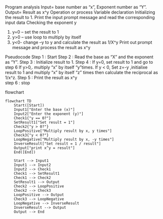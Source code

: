 Program analysis
Input= base number as “x”, Exponent number as “Y”.
Output= Result as x^y
Operation or process
	Variable declaration
	Initializing the result to 1.
	Print the input prompt message and read the corresponding input data
  Checking the exponent y 
1.	y=0 – set the result to 1
2.	y>0 – use loop to multiply by itself
3.	y<0- change –y to y and calculate the result as 1/X^y
	Print out prompt message and process the result as x^y

Pseudocode
Step 1 : Start
Step 2 : Read the base as “X” and the exponent as “Y”.
Step 3 : Initialize result to 1.
Step 4 : 
	If y=0, set result to 1 and go to step 6
	If y>0,. multiply “x” by itself “y”times.
	If y < 0, Set z=-y ,initialixe result to 1 and multiply “x” by itself “z” times then calculate the reciprocal as 1/x^z.
Step 5 : Print the result as  x^y  
step 6 : stop

flowchart
```mermaid
flowchart TD
    Start([Start])
    Input1["Enter the base (x)"]
    Input2["Enter the exponent (y)"]
    Check1{"y == 0?"}
    SetResult1["Set result = 1"]
    Check2{"y > 0?"}
    LoopPositive["Multiply result by x, y times"]
    Check3{"y < 0?"}
    LoopNegative["Multiply result by x, -y times"]
    InverseResult["Set result = 1 / result"]
    Output["print x^y = result"]
    End([End])

    Start --> Input1
    Input1 --> Input2
    Input2 --> Check1
    Check1 --> SetResult1
    Check1 --> Check2
    SetResult1 --> Output
    Check2 --> LoopPositive
    Check2 --> Check3
    LoopPositive --> Output
    Check3 --> LoopNegative
    LoopNegative --> InverseResult
    InverseResult --> Output
    Output --> End
